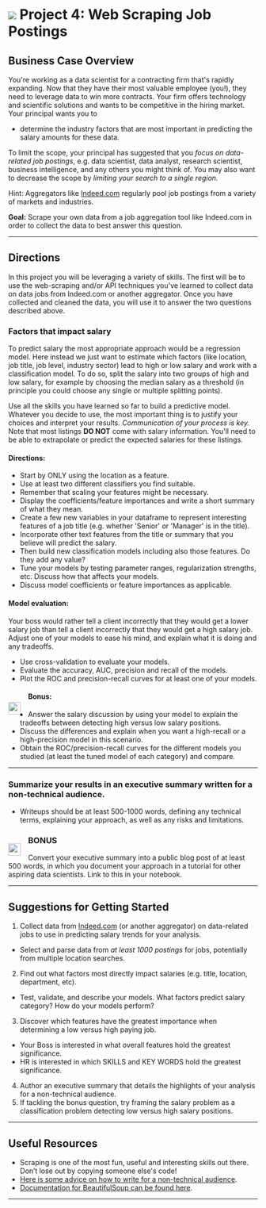 # ![](https://ga-dash.s3.amazonaws.com/production/assets/logo-9f88ae6c9c3871690e33280fcf557f33.png) Project 4: Web Scraping Job Postings

## Business Case Overview

You're working as a data scientist for a contracting firm that's rapidly expanding. Now that they have their most valuable employee (you!), they need to leverage data to win more contracts. Your firm offers technology and scientific solutions and wants to be competitive in the hiring market. Your principal wants you to

   - determine the industry factors that are most important in predicting the salary amounts for these data.

To limit the scope, your principal has suggested that you *focus on data-related job postings*, e.g. data scientist, data analyst, research scientist, business intelligence, and any others you might think of. You may also want to decrease the scope by *limiting your search to a single region.*

Hint: Aggregators like [Indeed.com](https://www.indeed.com) regularly pool job postings from a variety of markets and industries.

**Goal:** Scrape your own data from a job aggregation tool like Indeed.com in order to collect the data to best answer this question.

---

## Directions

In this project you will be leveraging a variety of skills. The first will be to use the web-scraping and/or API techniques you've learned to collect data on data jobs from Indeed.com or another aggregator. Once you have collected and cleaned the data, you will use it to answer the two questions described above.

### Factors that impact salary

To predict salary the most appropriate approach would be a regression model.
Here instead we just want to estimate which factors (like location, job title, job level, industry sector) lead to high or low salary and work with a classification model. To do so, split the salary into two groups of high and low salary, for example by choosing the median salary as a threshold (in principle you could choose any single or multiple splitting points).

Use all the skills you have learned so far to build a predictive model.
Whatever you decide to use, the most important thing is to justify your choices and interpret your results. *Communication of your process is key.* Note that most listings **DO NOT** come with salary information. You'll need to be able to extrapolate or predict the expected salaries for these listings.

#### Directions:

- Start by ONLY using the location as a feature.
- Use at least two different classifiers you find suitable.
- Remember that scaling your features might be necessary.
- Display the coefficients/feature importances and write a short summary of what they mean.
- Create a few new variables in your dataframe to represent interesting features of a job title (e.g. whether 'Senior' or 'Manager' is in the title).
- Incorporate other text features from the title or summary that you believe will predict the salary.
- Then build new classification models including also those features. Do they add any value?
- Tune your models by testing parameter ranges, regularization strengths, etc. Discuss how that affects your models.
- Discuss model coefficients or feature importances as applicable.

#### Model evaluation:

Your boss would rather tell a client incorrectly that they would get a lower salary job than tell a client incorrectly that they would get a high salary job. Adjust one of your models to ease his mind, and explain what it is doing and any tradeoffs.


- Use cross-validation to evaluate your models.
- Evaluate the accuracy, AUC, precision and recall of the models.
- Plot the ROC and precision-recall curves for at least one of your models.



<img src="http://imgur.com/xDpSobf.png" style="float: left; margin: 25px 15px 0px 0px; height: 25px">

#### Bonus:

- Answer the salary discussion by using your model to explain the tradeoffs between detecting high versus low salary positions.
- Discuss the differences and explain when you want a high-recall or a high-precision model in this scenario.
- Obtain the ROC/precision-recall curves for the different models you studied (at least the tuned model of each category) and compare.

---


### Summarize your results in an executive summary written for a non-technical audience.

- Writeups should be at least 500-1000 words, defining any technical terms, explaining your approach, as well as any risks and limitations.

<img src="http://imgur.com/xDpSobf.png" style="float: left; margin: 25px 15px 0px 0px; height: 25px">

### BONUS

Convert your executive summary into a public blog post of at least 500 words, in which you document your approach in a tutorial for other aspiring data scientists. Link to this in your notebook.


---

## Suggestions for Getting Started

1. Collect data from [Indeed.com](www.indeed.com) (or another aggregator) on data-related jobs to use in predicting salary trends for your analysis.
  - Select and parse data from *at least 1000 postings* for jobs, potentially from multiple location searches.
2. Find out what factors most directly impact salaries (e.g. title, location, department, etc).
  - Test, validate, and describe your models. What factors predict salary category? How do your models perform?
3. Discover which features have the greatest importance when determining a low versus high paying job.
  - Your Boss is interested in what overall features hold the greatest significance.
  - HR is interested in which SKILLS and KEY WORDS hold the greatest significance.   
4. Author an executive summary that details the highlights of your analysis for a non-technical audience.
5. If tackling the bonus question, try framing the salary problem as a classification problem detecting low versus high salary positions.

---

## Useful Resources

- Scraping is one of the most fun, useful and interesting skills out there. Don’t lose out by copying someone else's code!
- [Here is some advice on how to write for a non-technical audience](http://programmers.stackexchange.com/questions/11523/explaining-technical-things-to-non-technical-people).
- [Documentation for BeautifulSoup can be found here](http://www.crummy.com/software/BeautifulSoup/).

---
